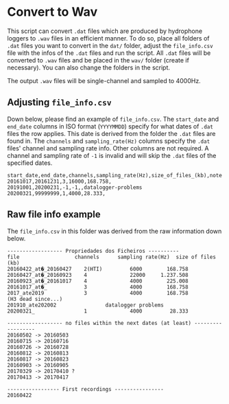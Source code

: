 # Convert to Wav 

This script can convert `.dat` files which are produced by hydrophone loggers
to `.wav` files in an efficient manner.
To do so, place all folders of `.dat` files you want to convert in the `dat/` folder, adjust the `file_info.csv` file with the infos of the `.dat` files
and run the script. All `.dat` files will be converted to `.wav` files and be placed in the `wav/` folder (create if necessary). 
You can also change the folders in the script.

The output `.wav` files will be single-channel and sampled to 4000Hz. 

## Adjusting `file_info.csv`

Down below, please find an example of `file_info.csv`. The `start_date` and `end_date` columns in ISO format (`YYYYMMDD`) specify for what dates of `.dat` files the row applies. 
This date is derived from the folder the `.dat` files are found in. The `channels` and `sampling_rate(Hz)` columns specify the `.dat` files' channel and sampling rate info. Other columns are not required. 
A channel and sampling rate of `-1` is invalid and will skip the `.dat` files of the specified dates. 

```csv
start_date,end_date,channels,sampling_rate(Hz),size_of_files_(kb),note
20161017,20161231,3,16000,168.758,
20191001,20200231,-1,-1,,datalogger-problems
20200321,99999999,1,4000,28.333,
```

## Raw file info example

The `file_info.csv` in this folder was derived from the raw information down below.

```
------------------ Propriedades dos Ficheiros ----------
file                  channels      sampling rate(Hz)  size of files (kb)
20160422_at�_20160427    2(HTI)         6000        168.758
20160427_at�_20160923    4              22000     1.237.508
20160923_at�_20161017    4              4000        225.008
20161017_at�_            3              4000        168.758
2017_ate2019             3              4000        168.758
(H3 dead since...)
201910_ate202002                datalogger problems
20200321_                1              4000         28.333

------------------ no files within the next dates (at least) ------------------
20160502 -> 20160503
20160715 -> 20160716
20160726 -> 20160728
20160812 -> 20160813
20160817 -> 20160823
20160903 -> 20160905
20170329 -> 20170410 ?
20170413 -> 20170417

----------------- First recordings ----------------
20160422
```